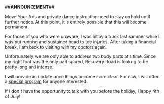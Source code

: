 ##**ANNOUNCEMENT**##

Move Your Axis and private dance instruction need to stay on hold until further notice.  At this point, it is entirely possible that this will become permanent.  

For those of you who were unaware, I was hit by a truck last summer while I was out running and sustained head to toe injuries.  After taking a financial break, I am back to visiting with my doctors again.  

Unfortunately, we are only able to address two body parts at a time.  Since my right foot was the only part spared, Recovery Road is looking to be pretty long and intense.

I will provide an update once things become more clear.  For now, I will offer a [special program](http://tina-michelle.com/movebetter) for anyone interested. 

If I don't have the opportunity to talk with you before the holiday, Happy 4th of July!